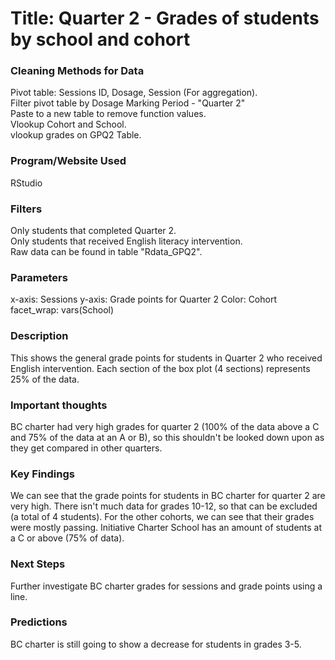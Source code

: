 # Title: Quarter 2 - Grades of students by school and cohort

### Cleaning Methods for Data

Pivot table: Sessions ID, Dosage, Session (For aggregation).  
Filter pivot table by Dosage Marking Period - "Quarter 2"  
Paste to a new table to remove function values.  
Vlookup Cohort and School.  
vlookup grades on GPQ2 Table.  

### Program/Website Used

RStudio

### Filters

Only students that completed Quarter 2.  
Only students that received English literacy intervention.  
Raw data can be found in table "Rdata_GPQ2".  

### Parameters

x-axis: Sessions
y-axis: Grade points for Quarter 2
Color: Cohort
facet_wrap: vars(School)

### Description

This shows the general grade points for students in Quarter 2 who received English intervention. Each section of the box plot (4 sections) represents 25% of the data.

### Important thoughts

BC charter had very high grades for quarter 2 (100% of the data above a C and 75% of the data at an A or B), so this shouldn't be looked down upon as they get compared in other quarters.

### Key Findings

We can see that the grade points for students in BC charter for quarter 2 are very high. There isn't much data for grades 10-12, so that can be excluded (a total of 4 students). For the other cohorts, we can see that their grades were mostly passing. Initiative Charter School has an amount of students at a C or above (75% of data).

### Next Steps

Further investigate BC charter grades for sessions and grade points using a line.

### Predictions

BC charter is still going to show a decrease for students in grades 3-5.